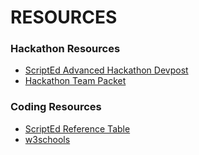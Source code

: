 # RESOURCES
### Hackathon Resources
* [ScriptEd Advanced Hackathon Devpost](https://scripted-adv-hack18.devpost.com/)
* [Hackathon Team Packet](https://docs.google.com/document/d/1SReShkGsy6ykHnkZ2QFp72LpLJ5jqNeTZ_Kr9OBu3is/edit)

### Coding Resources
* [ScriptEd Reference Table](https://docs.google.com/document/u/1/d/1iLiKR7F94bmFI8Djr9bWtqWjkkFhYUeSMGzvMDjHzRM/preview)
* [w3schools](https://www.w3schools.com/)
